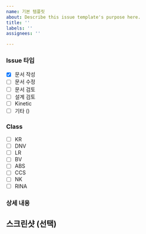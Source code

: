```yaml
---
name: 기본 템플릿
about: Describe this issue template's purpose here.
title: ''
labels: ''
assignees: ''

---
```

### Issue 타입
- [x] 문서 작성
- [ ] 문서 수정
- [ ] 문서 검토
- [ ] 설계 검토
- [ ] Kinetic
- [ ] 기타 ()

### Class
- [ ] KR
- [ ] DNV
- [ ] LR
- [ ] BV
- [ ] ABS
- [ ] CCS
- [ ] NK
- [ ] RINA

### 상세 내용
<!---요청내용을 상세히 설명해주세요.-->

## 스크린샷 (선택)
<!---문제를 보여주는 스크린샷이 있다면 첨부해주세요.-->
